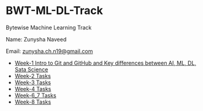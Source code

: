 # BWT-ML-DL-Track
Bytewise Machine Learning Track

Name: Zunysha Naveed 

Email: zunysha.ch.n19@gmail.com

- [Week-1 Intro to Git and GitHub and Key differences between AI, ML, DL, Sata Science](https://github.com/Zunysha/BWT-ML-DL-Track/tree/main/WEEK-1)
- [Week-2 Tasks](https://github.com/Zunysha/BWT-ML-DL-Track/tree/main/WEEK-2)
- [Week-3 Tasks](https://github.com/Zunysha/BWT-ML-DL-Track/tree/main/WEEK-3)
- [Week-4 Tasks](https://github.com/Zunysha/BWT-ML-DL-Track/tree/main/WEEK-4)
- [Week-6_7 Tasks](https://github.com/Zunysha/BWT-ML-DL-Track/tree/main/WEEK-6_7)
- [Week-8 Tasks](https://github.com/Zunysha/BWT-ML-DL-Track/tree/main/WEEK-8)

